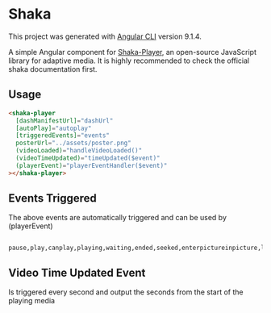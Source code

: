 # Shaka

This project was generated with [Angular CLI](https://github.com/angular/angular-cli) version 9.1.4.

A simple Angular component for [Shaka-Player](https://github.com/google/shaka-player), an open-source JavaScript library for adaptive media. It is highly recommended to check the official shaka documentation first.

## Usage

```html
<shaka-player
  [dashManifestUrl]="dashUrl"
  [autoPlay]="autoplay"
  [triggeredEvents]="events"
  posterUrl="../assets/poster.png"
  (videoLoaded)="handleVideoLoaded()"
  (videoTimeUpdated)="timeUpdated($event)"
  (playerEvent)="playerEventHandler($event)"
></shaka-player>
```

## Events Triggered

The above events are automatically triggered and can be used by (playerEvent)

```
  pause,play,canplay,playing,waiting,ended,seeked,enterpictureinpicture,leavepictureinpicture
```

## Video Time Updated Event

Is triggered every second and output the seconds from the start of the playing media
